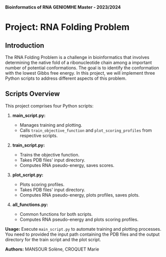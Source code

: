 **Bioinformatics of RNA GENIOMHE Master - 2023/2024**

# Project: RNA Folding Problem

## Introduction
The RNA Folding Problem is a challenge in bioinformatics that involves determining the native fold of a ribonucleotide chain among a important number of potential conformations. The goal is to identify the conformation with the lowest Gibbs free energy. In this project, we will implement three Python scripts to address different aspects of this problem.

## Scripts Overview
This project comprises four Python scripts:

1. **main_script.py:**
   - Manages training and plotting.
   - Calls `train_objective_function` and `plot_scoring_profiles` from respective scripts.

2. **train_script.py:**
   - Trains the objective function.
   - Takes PDB files' input directory.
   - Computes RNA pseudo-energy, saves scores.

3. **plot_script.py:**
   - Plots scoring profiles.
   - Takes PDB files' input directory.
   - Computes RNA pseudo-energy, plots profiles, saves plots.

4. **all_functions.py:**
   - Common functions for both scripts.
   - Computes RNA pseudo-energy and plots scoring profiles.

**Usage:**
Execute `main_script.py` to automate training and plotting processes. You need to provided the input path containing the PDB files and the output directory for the train script and the plot script.

**Authors:**
MANSOUR Solène, CROQUET Marie


